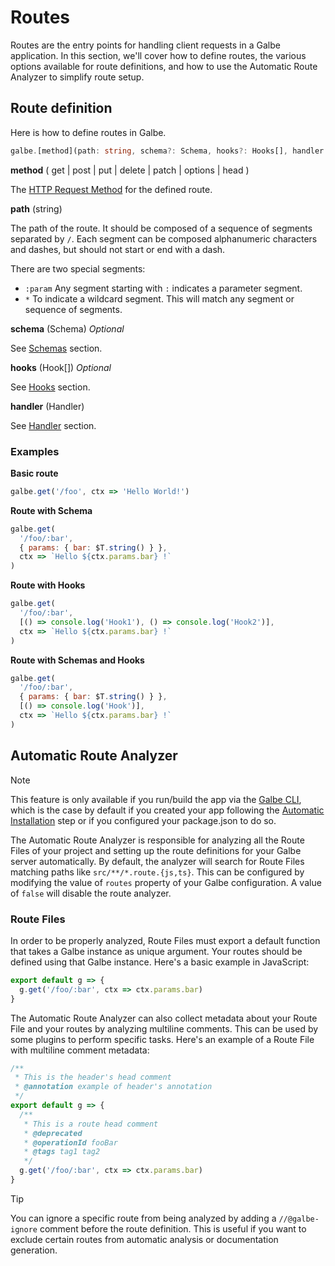 # Routes

Routes are the entry points for handling client requests in a Galbe application. In this section, we'll cover how to define routes, the various options available for route definitions, and how to use the Automatic Route Analyzer to simplify route setup.

## Route definition

Here is how to define routes in Galbe.

```ts
galbe.[method](path: string, schema?: Schema, hooks?: Hooks[], handler: Handler)
```

**method** ( get | post | put | delete | patch | options | head )

The [HTTP Request Method](https://developer.mozilla.org/en-US/docs/Web/HTTP/Methods) for the defined route.

**path** (string)

The path of the route. It should be composed of a sequence of segments separated by `/`. Each segment can be composed alphanumeric characters and dashes, but should not start or end with a dash.

There are two special segments:

- `:param` Any segment starting with `:` indicates a parameter segment.
- `*` To indicate a wildcard segment. This will match any segment or sequence of segments.

**schema** (Schema) _Optional_

See [Schemas](schemas.md) section.

**hooks** (Hook[]) _Optional_

See [Hooks](hooks.md) section.

**handler** (Handler)

See [Handler](handler.md) section.

### Examples

**Basic route**

```js
galbe.get('/foo', ctx => 'Hello World!')
```

**Route with Schema**

<!-- prettier-ignore -->
```js
galbe.get(
  '/foo/:bar',
  { params: { bar: $T.string() } },
  ctx => `Hello ${ctx.params.bar} !`
)
```

**Route with Hooks**

<!-- prettier-ignore -->
```js
galbe.get(
  '/foo/:bar',
  [() => console.log('Hook1'), () => console.log('Hook2')],
  ctx => `Hello ${ctx.params.bar} !`
)
```

**Route with Schemas and Hooks**

<!-- prettier-ignore -->
```js
galbe.get(
  '/foo/:bar',
  { params: { bar: $T.string() } },
  [() => console.log('Hook')],
  ctx => `Hello ${ctx.params.bar} !`
)
```

## Automatic Route Analyzer

> [!NOTE]
> This feature is only available if you run/build the app via the [Galbe CLI](getting-started.md#galbe-cli), which is the case by default if you created your app following the [Automatic Installation](getting-started.md#automatic-installation) step or if you configured your package.json to do so.

The Automatic Route Analyzer is responsible for analyzing all the Route Files of your project and setting up the route definitions for your Galbe server automatically. By default, the analyzer will search for Route Files matching paths like `src/**/*.route.{js,ts}`. This can be configured by modifying the value of `routes` property of your Galbe configuration. A value of `false` will disable the route analyzer.

### Route Files

In order to be properly analyzed, Route Files must export a default function that takes a Galbe instance as unique argument. Your routes should be defined using that Galbe instance. Here's a basic example in JavaScript:

```ts
export default g => {
  g.get('/foo/:bar', ctx => ctx.params.bar)
}
```

The Automatic Route Analyzer can also collect metadata about your Route File and your routes by analyzing multiline comments. This can be used by some plugins to perform specific tasks. Here's an example of a Route File with multiline comment metadata:

```js
/**
 * This is the header's head comment
 * @annotation example of header's annotation
 */
export default g => {
  /**
   * This is a route head comment
   * @deprecated
   * @operationId fooBar
   * @tags tag1 tag2
   */
  g.get('/foo/:bar', ctx => ctx.params.bar)
}
```

> [!TIP]
> You can ignore a specific route from being analyzed by adding a `//@galbe-ignore` comment before the route definition. This is useful if you want to exclude certain routes from automatic analysis or documentation generation.